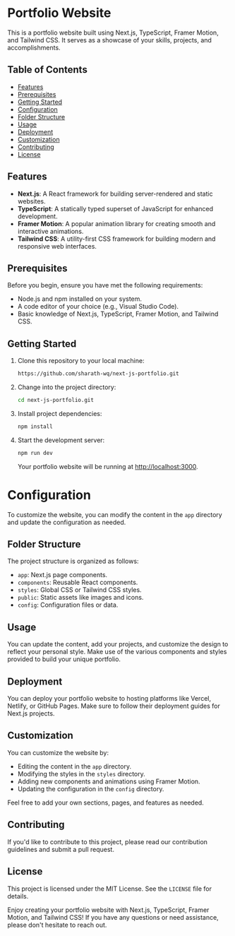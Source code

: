 # Portfolio Website

This is a portfolio website built using Next.js, TypeScript, Framer Motion, and Tailwind CSS. It serves as a showcase of your skills, projects, and accomplishments.

## Table of Contents

-   [Features](#features)
-   [Prerequisites](#prerequisites)
-   [Getting Started](#getting-started)
-   [Configuration](#configuration)
-   [Folder Structure](#folder-structure)
-   [Usage](#usage)
-   [Deployment](#deployment)
-   [Customization](#customization)
-   [Contributing](#contributing)
-   [License](#license)

## Features

-   **Next.js**: A React framework for building server-rendered and static websites.
-   **TypeScript**: A statically typed superset of JavaScript for enhanced development.
-   **Framer Motion**: A popular animation library for creating smooth and interactive animations.
-   **Tailwind CSS**: A utility-first CSS framework for building modern and responsive web interfaces.

## Prerequisites

Before you begin, ensure you have met the following requirements:

-   Node.js and npm installed on your system.
-   A code editor of your choice (e.g., Visual Studio Code).
-   Basic knowledge of Next.js, TypeScript, Framer Motion, and Tailwind CSS.

## Getting Started

1. Clone this repository to your local machine:

    ```bash
    https://github.com/sharath-wq/next-js-portfolio.git
    ```

2. Change into the project directory:

    ```bash
    cd next-js-portfolio.git
    ```

3. Install project dependencies:

    ```bash
    npm install
    ```

4. Start the development server:

    ```bash
    npm run dev
    ```

    Your portfolio website will be running at [http://localhost:3000](http://localhost:3000).

# Configuration

To customize the website, you can modify the content in the `app` directory and update the configuration as needed.

## Folder Structure

The project structure is organized as follows:

-   `app`: Next.js page components.
-   `components`: Reusable React components.
-   `styles`: Global CSS or Tailwind CSS styles.
-   `public`: Static assets like images and icons.
-   `config`: Configuration files or data.

## Usage

You can update the content, add your projects, and customize the design to reflect your personal style. Make use of the various components and styles provided to build your unique portfolio.

## Deployment

You can deploy your portfolio website to hosting platforms like Vercel, Netlify, or GitHub Pages. Make sure to follow their deployment guides for Next.js projects.

## Customization

You can customize the website by:

-   Editing the content in the `app` directory.
-   Modifying the styles in the `styles` directory.
-   Adding new components and animations using Framer Motion.
-   Updating the configuration in the `config` directory.

Feel free to add your own sections, pages, and features as needed.

## Contributing

If you'd like to contribute to this project, please read our contribution guidelines and submit a pull request.

## License

This project is licensed under the MIT License. See the `LICENSE` file for details.

Enjoy creating your portfolio website with Next.js, TypeScript, Framer Motion, and Tailwind CSS! If you have any questions or need assistance, please don't hesitate to reach out.
